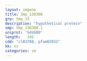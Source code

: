 ```yaml
---
layout: smgene
title: Smp_130380
grp: Smp_13
description: "hypothetical protein"
smp: Smp_130380.1
uniprot: "G4VGB9"
length:   345
cdd: "cl03788, pfam02931"
kk: ns
categories: sm
---
```


